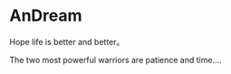 # AnDream

Hope life is better and better。

The two most powerful warriors are patience and time....